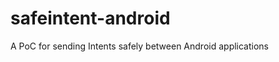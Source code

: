 safeintent-android
==================

A PoC for sending Intents safely between Android applications
